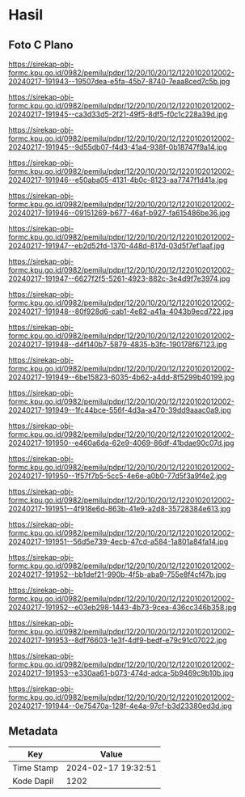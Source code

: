 # Hasil

## Foto C Plano

https://sirekap-obj-formc.kpu.go.id/0982/pemilu/pdpr/12/20/10/20/12/1220102012002-20240217-191943--19507dea-e5fa-45b7-8740-7eaa8ced7c5b.jpg

https://sirekap-obj-formc.kpu.go.id/0982/pemilu/pdpr/12/20/10/20/12/1220102012002-20240217-191945--ca3d33d5-2f21-49f5-8df5-f0c1c228a39d.jpg

https://sirekap-obj-formc.kpu.go.id/0982/pemilu/pdpr/12/20/10/20/12/1220102012002-20240217-191945--9d55db07-f4d3-41a4-938f-0b18747f9a14.jpg

https://sirekap-obj-formc.kpu.go.id/0982/pemilu/pdpr/12/20/10/20/12/1220102012002-20240217-191946--e50aba05-4131-4b0c-8123-aa7747f1d41a.jpg

https://sirekap-obj-formc.kpu.go.id/0982/pemilu/pdpr/12/20/10/20/12/1220102012002-20240217-191946--09151269-b677-46af-b927-fa615486be36.jpg

https://sirekap-obj-formc.kpu.go.id/0982/pemilu/pdpr/12/20/10/20/12/1220102012002-20240217-191947--eb2d52fd-1370-448d-817d-03d5f7ef1aaf.jpg

https://sirekap-obj-formc.kpu.go.id/0982/pemilu/pdpr/12/20/10/20/12/1220102012002-20240217-191947--6627f2f5-5261-4923-882c-3e4d9f7e3974.jpg

https://sirekap-obj-formc.kpu.go.id/0982/pemilu/pdpr/12/20/10/20/12/1220102012002-20240217-191948--80f928d6-cab1-4e82-a41a-4043b9ecd722.jpg

https://sirekap-obj-formc.kpu.go.id/0982/pemilu/pdpr/12/20/10/20/12/1220102012002-20240217-191948--d4f140b7-5879-4835-b3fc-190178f67123.jpg

https://sirekap-obj-formc.kpu.go.id/0982/pemilu/pdpr/12/20/10/20/12/1220102012002-20240217-191949--6be15823-6035-4b62-a4dd-8f5299b40199.jpg

https://sirekap-obj-formc.kpu.go.id/0982/pemilu/pdpr/12/20/10/20/12/1220102012002-20240217-191949--1fc44bce-556f-4d3a-a470-39dd9aaac0a9.jpg

https://sirekap-obj-formc.kpu.go.id/0982/pemilu/pdpr/12/20/10/20/12/1220102012002-20240217-191950--e460a6da-62e9-4069-86df-41bdae90c07d.jpg

https://sirekap-obj-formc.kpu.go.id/0982/pemilu/pdpr/12/20/10/20/12/1220102012002-20240217-191950--1f57f7b5-5cc5-4e6e-a0b0-77d5f3a9f4e2.jpg

https://sirekap-obj-formc.kpu.go.id/0982/pemilu/pdpr/12/20/10/20/12/1220102012002-20240217-191951--4f918e6d-863b-41e9-a2d8-35728384e613.jpg

https://sirekap-obj-formc.kpu.go.id/0982/pemilu/pdpr/12/20/10/20/12/1220102012002-20240217-191951--56d5e739-4ecb-47cd-a584-1a801a84fa14.jpg

https://sirekap-obj-formc.kpu.go.id/0982/pemilu/pdpr/12/20/10/20/12/1220102012002-20240217-191952--bb1def21-990b-4f5b-aba9-755e8f4cf47b.jpg

https://sirekap-obj-formc.kpu.go.id/0982/pemilu/pdpr/12/20/10/20/12/1220102012002-20240217-191952--e03eb298-1443-4b73-9cea-436cc346b358.jpg

https://sirekap-obj-formc.kpu.go.id/0982/pemilu/pdpr/12/20/10/20/12/1220102012002-20240217-191953--8df76603-1e3f-4df9-bedf-e79c91c07022.jpg

https://sirekap-obj-formc.kpu.go.id/0982/pemilu/pdpr/12/20/10/20/12/1220102012002-20240217-191953--e330aa61-b073-474d-adca-5b9469c9b10b.jpg

https://sirekap-obj-formc.kpu.go.id/0982/pemilu/pdpr/12/20/10/20/12/1220102012002-20240217-191944--0e75470a-128f-4e4a-97cf-b3d23380ed3d.jpg


## Metadata

| Key        | Value               |
| ---------- | ------------------- |
| Time Stamp | 2024-02-17 19:32:51 |
| Kode Dapil | 1202                |



